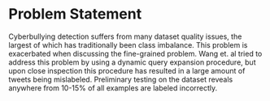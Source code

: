 # Problem Statement 
Cyberbullying detection suffers from many dataset quality issues, the largest of which has traditionally been class imbalance. This problem is exacerbated when discussing the fine-grained problem. Wang et. al tried to address this problem by using a dynamic query expansion procedure, but upon close inspection this procedure has resulted in a large amount of tweets being mislabeled. Preliminary testing on the dataset reveals anywhere from 10-15% of all examples are labeled incorrectly. 











